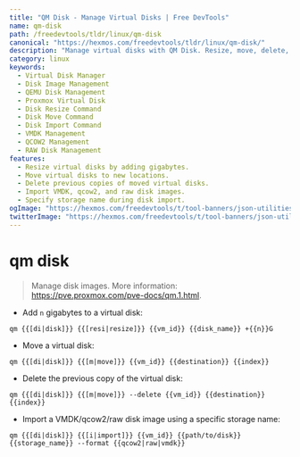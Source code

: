 ```yaml
---
title: "QM Disk - Manage Virtual Disks | Free DevTools"
name: qm-disk
path: /freedevtools/tldr/linux/qm-disk
canonical: "https://hexmos.com/freedevtools/tldr/linux/qm-disk/"
description: "Manage virtual disks with QM Disk. Resize, move, delete, and import disk images easily. Free online tool, no registration required."
category: linux
keywords:
  - Virtual Disk Manager
  - Disk Image Management
  - QEMU Disk Management
  - Proxmox Virtual Disk
  - Disk Resize Command
  - Disk Move Command
  - Disk Import Command
  - VMDK Management
  - QCOW2 Management
  - RAW Disk Management
features:
  - Resize virtual disks by adding gigabytes.
  - Move virtual disks to new locations.
  - Delete previous copies of moved virtual disks.
  - Import VMDK, qcow2, and raw disk images.
  - Specify storage name during disk import.
ogImage: "https://hexmos.com/freedevtools/t/tool-banners/json-utilities-banner.png"
twitterImage: "https://hexmos.com/freedevtools/t/tool-banners/json-utilities-banner.png"
---
```


# qm disk

> Manage disk images.
> More information: <https://pve.proxmox.com/pve-docs/qm.1.html>.

- Add `n` gigabytes to a virtual disk:

`qm {{[di|disk]}} {{[resi|resize]}} {{vm_id}} {{disk_name}} +{{n}}G`

- Move a virtual disk:

`qm {{[di|disk]}} {{[m|move]}} {{vm_id}} {{destination}} {{index}}`

- Delete the previous copy of the virtual disk:

`qm {{[di|disk]}} {{[m|move]}} --delete {{vm_id}} {{destination}} {{index}}`

- Import a VMDK/qcow2/raw disk image using a specific storage name:

`qm {{[di|disk]}} {{[i|import]}} {{vm_id}} {{path/to/disk}} {{storage_name}} --format {{qcow2|raw|vmdk}}`
